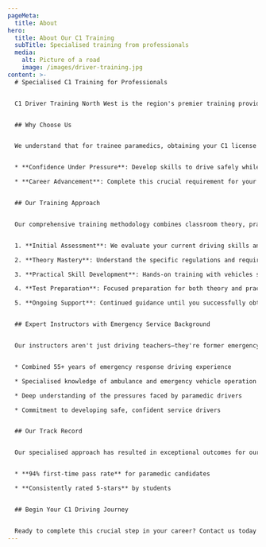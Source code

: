 ```yaml
---
pageMeta:
  title: About
hero:
  title: About Our C1 Training
  subTitle: Specialised training from professionals
  media:
    alt: Picture of a road
    image: /images/driver-training.jpg
content: >-
  # Specialised C1 Training for Professionals


  C1 Driver Training North West is the region's premier training provider dedicated to helping paramedics acquire their C1 category license—a critical qualification for emergency medical professionals. With over 55 years of combined blue light driving experience, our specialised program is designed specifically for your career journey.


  ## Why Choose Us


  We understand that for trainee paramedics, obtaining your C1 license isn't just another qualification—it's an essential step in your career progression and a critical skill for emergency response. Our program is specifically tailored to prepare you for the unique challenges of ambulance driving:


  * **Confidence Under Pressure**: Develop skills to drive safely while transporting passengers

  * **Career Advancement**: Complete this crucial requirement for your chosen career path


  ## Our Training Approach


  Our comprehensive training methodology combines classroom theory, practical exercises, and real-world driving scenarios specifically designed for medical contexts:


  1. **Initial Assessment**: We evaluate your current driving skills and create a personalised training plan

  2. **Theory Mastery**: Understand the specific regulations and requirements for C1 vehicles

  3. **Practical Skill Development**: Hands-on training with vehicles similar to those used in the ambulance service

  4. **Test Preparation**: Focused preparation for both theory and practical examinations

  5. **Ongoing Support**: Continued guidance until you successfully obtain your license


  ## Expert Instructors with Emergency Service Background


  Our instructors aren't just driving teachers—they're former emergency response professionals who understand the unique demands of medical emergency driving. With decades of experience in blue light driving and emergency response, they provide insights that go beyond standard driving instruction:


  * Combined 55+ years of emergency response driving experience

  * Specialised knowledge of ambulance and emergency vehicle operation

  * Deep understanding of the pressures faced by paramedic drivers

  * Commitment to developing safe, confident service drivers


  ## Our Track Record


  Our specialised approach has resulted in exceptional outcomes for our learners:


  * **94% first-time pass rate** for paramedic candidates

  * **Consistently rated 5-stars** by students


  ## Begin Your C1 Driving Journey


  Ready to complete this crucial step in your career? Contact us today to schedule your initial assessment and create your personalised training plan. Our specialised C1 training will help you become not just a licensed driver, but a confident, skilled professional.
---
```

